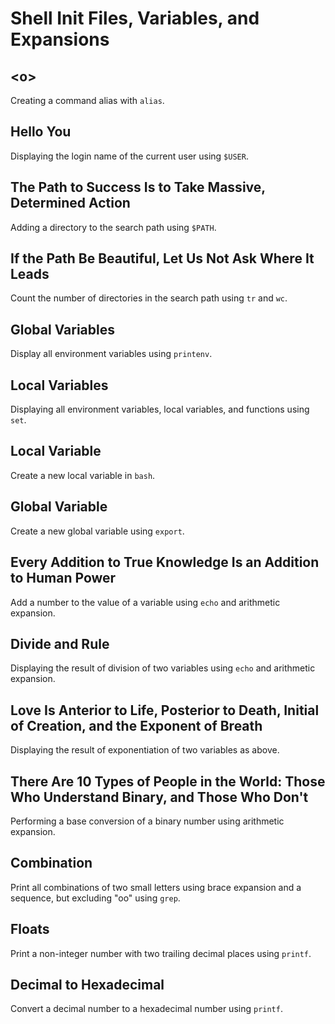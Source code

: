 # Shell Init Files, Variables, and Expansions

## &lt;o&gt;
Creating a command alias with `alias`.

## Hello You
Displaying the login name of the current user using `$USER`.

## The Path to Success Is to Take Massive, Determined Action
Adding a directory to the search path using `$PATH`.

## If the Path Be Beautiful, Let Us Not Ask Where It Leads
Count the number of directories in the search path using `tr` and `wc`.

## Global Variables
Display all environment variables using `printenv`.

## Local Variables
Displaying all environment variables, local variables, and functions using `set`.

## Local Variable
Create a new local variable in `bash`.

## Global Variable
Create a new global variable using `export`.

## Every Addition to True Knowledge Is an Addition to Human Power
Add a number to the value of a variable using `echo` and arithmetic expansion.

## Divide and Rule
Displaying the result of division of two variables using `echo` and arithmetic expansion.

## Love Is Anterior to Life, Posterior to Death, Initial of Creation, and the Exponent of Breath
Displaying the result of exponentiation of two variables as above.

## There Are 10 Types of People in the World: Those Who Understand Binary, and Those Who Don't
Performing a base conversion of a binary number using arithmetic expansion.

## Combination
Print all combinations of two small letters using brace expansion and a sequence, but excluding "oo" using `grep`.

## Floats
Print a non-integer number with two trailing decimal places using `printf`.

## Decimal to Hexadecimal
Convert a decimal number to a hexadecimal number using `printf`.
